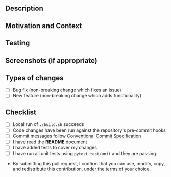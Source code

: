 <!--- Provide a general summary of your changes in the Title above -->

## Description
<!--- Describe your changes in detail -->

## Motivation and Context
<!--- Why is this change required? What problem does it solve? -->
<!--- If it fixes an open issue, please link to the issue here -->

## Testing
<!--- Please describe in detail how you tested your changes -->
<!--- Include code snippits, details of your testing environment, and the tests you ran to -->
<!--- see how your change affects other areas of the code, etc. -->

## Screenshots (if appropriate)

## Types of changes
<!--- What types of changes does your code introduce? Put an `x` in all the boxes that apply: -->
- [ ] Bug fix (non-breaking change which fixes an issue)
- [ ] New feature (non-breaking change which adds functionality)

## Checklist
<!--- Go over all the following points, and put an `x` in all the boxes that apply -->
<!--- If you're unsure about any of these, don't hesitate to ask. We're here to help! -->
<!--- - [ ] I have read the **CONTRIBUTING** document [Currently not accepting contributions]-->
- [ ] Local run of `./build.sh` succeeds
- [ ] Code changes have been run against the repository's pre-commit hooks
- [ ] Commit messages follow [Conventional Commit Specification](https://www.conventionalcommits.org/en/v1.0.0/)
- [ ] I have read the **README** document
- [ ] I have added tests to cover my changes
- [ ] I have run all unit tests using `pytest test/unit` and they are passing.
<!-- Please note: Our developers will work with you to ensure your changes pass our internal integration test suite.

## License
<!--- The SDK is released under the Apache 2.0 license (http://aws.amazon.com/apache2.0/), so any code you submit will be released under that license -->
<!--- For substantial contributions, we may ask you to sign a Contributor License Agreement (http://en.wikipedia.org/wiki/Contributor_License_Agreement) -->
<!--- Put an `x` in the below box if you confirm that this request can be released under the Apache 2 license -->
- By submitting this pull request, I confirm that you can use, modify, copy, and redistribute this contribution, under the terms of your choice.
